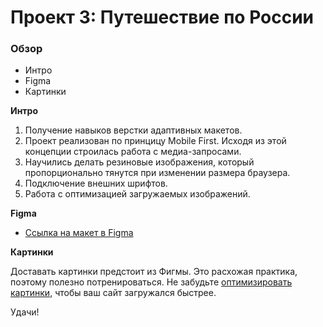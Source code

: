 # Проект 3: Путешествие по России

### Обзор

- Интро
- Figma
- Картинки

**Интро**

1. Получение навыков верстки адаптивных макетов.
2. Проект реализован по принцицу Mobile First. Исходя из этой концепции строилась работа с медиа-запросами.
3. Научились делать резиновые изображения, который пропорционально тянутся при изменении размера браузера.
4. Подключение внешних шрифтов.
5. Работа с оптимизацией загружаемых изображений.

**Figma**

- [Ссылка на макет в Figma](https://www.figma.com/file/OyRWEjU6wBwRe1hapzQoLx/Sprint-3%3A-Russia-%2F-desktop-%2B-mobile?node-id=28503%3A0)

**Картинки**

Доставать картинки предстоит из Фигмы. Это расхожая практика, поэтому полезно потренироваться.
Не забудьте [оптимизировать картинки](https://tinypng.com/), чтобы ваш сайт загружался быстрее.

Удачи!
